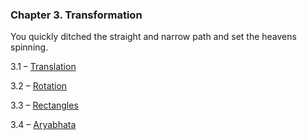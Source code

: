 <h3 class="title">Chapter 3. Transformation</h3>
<p class="subtitle small-text">You quickly ditched the straight and narrow path and set the heavens spinning.</p>
<div class="quad-grid">
    <div></div>
    <div>
        <p class="main-text small-text">3.1 – <a href="#/section-3.1">Translation</a></p>
        <p class="main-text small-text">3.2 – <a href="#/section-3.2">Rotation</a></p>
    </div>
    <div>
        <p class="main-text small-text">3.3 – <a href="#/section-3.3">Rectangles</a></p>
        <p class="main-text small-text">3.4 – <a href="#/aryabhata">Aryabhata</a></p>
    </div>
    <div></div>
</div>
<script type="text/p5" data-autoplay src="/sketches/chapter-3/preview.js"></script>
